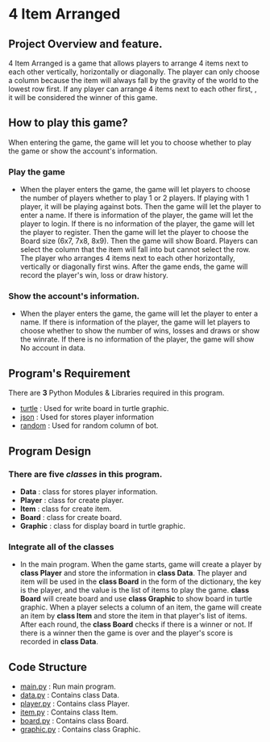 # 4 Item Arranged
## Project Overview and feature.
4 Item Arranged is a game that allows players to arrange 4 items next to each other vertically, horizontally or diagonally. The player can only choose a column because the item will always fall by the gravity of the world to the lowest row first. If any player can arrange 4 items next to each other first, , it will be considered the winner of this game.

## How to play this game?
When entering the game, the game will let you to choose whether to play the game or show the account's information. 
### Play the game
  * When the player enters the game, the game will let players to choose the number of players whether to play 1 or 2 players. If playing with 1 player, it will be playing against bots. Then the game will let the player to enter a name. If there is information of the player, the game will let the player to login. If there is no information of the player, the game will let the player to register. Then the game will let the player to choose the Board size (6x7, 7x8, 8x9). Then the game will show Board. Players can select the column that the item will fall into but cannot select the row. The player who arranges 4 items next to each other horizontally, vertically or diagonally first wins. After the game ends, the game will record the player's win, loss or draw history.

### Show the account's information. 
  * When the player enters the game, the game will let the player to enter a name. If there is information of the player, the game will let  players to choose whether to show the number of wins, losses and draws or show the winrate. If there is no information of the player, the game will show No account in data.

## Program's Requirement
There are **3** Python Modules & Libraries required in this program.
* [turtle](https://docs.python.org/3/library/turtle.html) : Used for write board in turtle graphic.
* [json](https://docs.python.org/3/library/json.html?highlight=json#module-json) : Used for stores player information
* [random](https://docs.python.org/3/library/random.html) : Used for random column of bot.

## Program Design
### There are **five** ***classes*** in this program.
* **Data** : class for stores player information.
* **Player** : class for create player.
* **Item** : class for create item.
* **Board** : class for create board.
* **Graphic** : class for display board in turtle graphic.
### Integrate all of the classes
* In the main program. When the game starts, game will create a player by **class Player** and store the information in **class Data**. The player and item will be used in the **class Board** in the form of the dictionary, the key is the player, and the value is the list of items to play the game. **class Board** will create board and use **class Graphic** to show board in turtle graphic. When a player selects a column of an item, the game will create an item by **class Item** and store the item in that player's list of items. After each round, the **class Board** checks if there is a winner or not. If there is a winner then the game is over and the player's score is recorded in **class Data**.

## Code Structure
* [main.py](main.py) : Run main program.
* [data.py](data.py) : Contains class Data.
* [player.py](player.py) : Contains class Player.
* [item.py](item.py) : Contains class Item.
* [board.py](board.py) : Contains class Board.
* [graphic.py](graphic.py) : Contains class Graphic.
